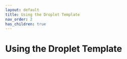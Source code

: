 ```yaml
---
layout: default
title: Using the Droplet Template
nav_order: 2
has_children: true
---
```


# Using the Droplet Template

